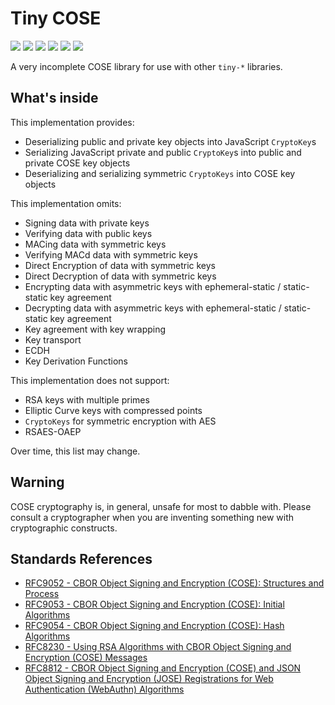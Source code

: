 # Tiny COSE

[![](https://img.shields.io/github/actions/workflow/status/levischuck/tiny-cose/build.yml?branch=main)](https://github.com/LeviSchuck/tiny-cose/actions)
[![](https://img.shields.io/codecov/c/gh/levischuck/tiny-cose?style=flat-square)](https://codecov.io/gh/levischuck/tiny-cose)
[![](https://badge.fury.io/js/@levischuck%2Ftiny-cose.svg)](https://www.npmjs.com/package/@levischuck/tiny-cose)
[![](https://img.shields.io/github/v/tag/levischuck/tiny-cose?label=version&logo=deno&style=flat-square)](https://deno.land/x/tiny_cose)
[![](https://img.shields.io/github/license/levischuck/tiny-cose)](https://github.com/LeviSchuck/tiny-cose/blob/main/LICENSE.txt)
![](https://img.shields.io/bundlephobia/min/%40levischuck/tiny-cose)

A very incomplete COSE library for use with other `tiny-*` libraries.

## What's inside

This implementation provides:

- Deserializing public and private key objects into JavaScript `CryptoKey`s
- Serializing JavaScript private and public `CryptoKey`s into public and private
  COSE key objects
- Deserializing and serializing symmetric `CryptoKeys` into COSE key objects

This implementation omits:

- Signing data with private keys
- Verifying data with public keys
- MACing data with symmetric keys
- Verifying MACd data with symmetric keys
- Direct Encryption of data with symmetric keys
- Direct Decryption of data with symmetric keys
- Encrypting data with asymmetric keys with ephemeral-static / static-static key
  agreement
- Decrypting data with asymmetric keys with ephemeral-static / static-static key
  agreement
- Key agreement with key wrapping
- Key transport
- ECDH
- Key Derivation Functions

This implementation does not support:

- RSA keys with multiple primes
- Elliptic Curve keys with compressed points
- `CryptoKeys` for symmetric encryption with AES
- RSAES-OAEP

Over time, this list may change.

## Warning

COSE cryptography is, in general, unsafe for most to dabble with. Please consult
a cryptographer when you are inventing something new with cryptographic
constructs.

## Standards References

- [RFC9052 - CBOR Object Signing and Encryption (COSE): Structures and Process](https://www.rfc-editor.org/rfc/rfc9052.html)
- [RFC9053 - CBOR Object Signing and Encryption (COSE): Initial Algorithms](https://www.rfc-editor.org/rfc/rfc9053.html)
- [RFC9054 - CBOR Object Signing and Encryption (COSE): Hash Algorithms](https://www.rfc-editor.org/rfc/rfc9054.html)
- [RFC8230 - Using RSA Algorithms with CBOR Object Signing and Encryption (COSE) Messages](https://www.rfc-editor.org/rfc/rfc8230.html)
- [RFC8812 - CBOR Object Signing and Encryption (COSE) and JSON Object Signing and Encryption (JOSE) Registrations for Web Authentication (WebAuthn) Algorithms](https://www.rfc-editor.org/rfc/rfc8812.html)

